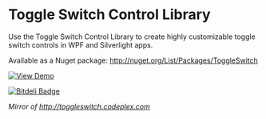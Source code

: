 Toggle Switch Control Library
=====================
Use the Toggle Switch Control Library to create highly customizable toggle switch controls in WPF and Silverlight apps.

Available as a Nuget package: http://nuget.org/List/Packages/ToggleSwitch

[![View Demo][2]][1]

  [1]: http://yetilabs.org/toggleswitch
  [2]: http://i3.codeplex.com/Download?ProjectName=ToggleSwitch&DownloadId=282953 (View Demo)

[![Bitdeli Badge](https://d2weczhvl823v0.cloudfront.net/ejensen/toggle-switch-control/trend.png)](https://bitdeli.com/free "Bitdeli Badge")

_Mirror of http://toggleswitch.codeplex.com_
